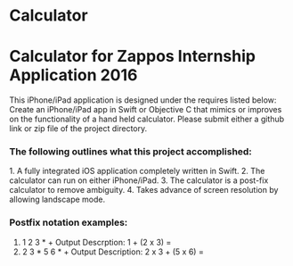 # Calculator
<h1>Calculator for Zappos Internship Application 2016</h1>
This iPhone/iPad application is designed under the requires listed below:
Create an iPhone/iPad app in Swift or Objective C that mimics or improves on the functionality of a hand held calculator. Please submit either a github link or zip file of the project directory.

<h3>The following outlines what this project accomplished:</h3>
  1. A fully integrated iOS application completely written in Swift.
  2. The calculator can run on either iPhone/iPad.
  3. The calculator is a post-fix calculator to remove ambiguity. 
  4. Takes advance of screen resolution by allowing landscape mode. 
  
<h3>Postfix notation examples:</h3>

1. 1 2 3 * +        Output Descrption: 1 + (2 x 3) =
2. 2 3 * 5 6 * +    Output Description: 2 x 3 + (5 x 6) = 


  

